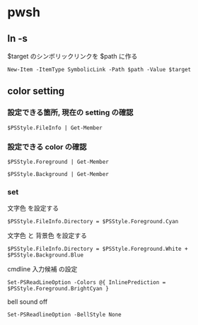 
# pwsh


## ln -s

$target のシンボリックリンクを $path に作る

```
New-Item -ItemType SymbolicLink -Path $path -Value $target
```



## color setting

### 設定できる箇所, 現在の setting の確認

```
$PSStyle.FileInfo | Get-Member
```


### 設定できる color の確認

```
$PSStyle.Foreground | Get-Member
```

```
$PSStyle.Background | Get-Member
```


### set

文字色 を設定する

```
$PSStyle.FileInfo.Directory = $PSStyle.Foreground.Cyan
```

文字色 と 背景色 を設定する

```
$PSStyle.FileInfo.Directory = $PSStyle.Foreground.White + $PSStyle.Background.Blue
```


cmdline 入力候補 の設定

```
Set-PSReadLineOption -Colors @{ InlinePrediction = $PSStyle.Foreground.BrightCyan }
```


bell sound off

```
Set-PSReadlineOption -BellStyle None
```



